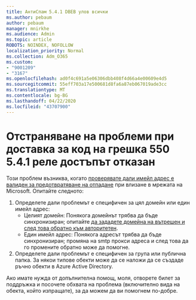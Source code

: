 ```yaml
---
title: АнтиСпам 5.4.1 DBEB улов всички
ms.author: pebaum
author: pebaum
manager: mnirkhe
ms.audience: Admin
ms.topic: article
ROBOTS: NOINDEX, NOFOLLOW
localization_priority: Normal
ms.collection: Adm_O365
ms.custom:
- "9001209"
- "3167"
ms.openlocfilehash: ad0f4c691a5e06306dbb408f4d66a4e00609e4d5
ms.sourcegitcommit: 55eff703a17e500681d8fa6a87eb067019ade3cc
ms.translationtype: MT
ms.contentlocale: bg-BG
ms.lasthandoff: 04/22/2020
ms.locfileid: "43707900"
---
```

# <a name="fix-delivery-issues-for-error-code-550-541-relay-access-denied"></a>Отстраняване на проблеми при доставка за код на грешка 550 5.4.1 реле достъпът отказан

Този проблем възниква, когато [проверявате дали имейл адрес е валиден за предотвратяване на отпадане](https://docs.microsoft.com/exchange/mail-flow-best-practices/use-directory-based-edge-blocking) при влизане в мрежата на Microsoft. Опитайте следното:

1. Определете дали проблемът е специфичен за цял домейн или един имейл адрес:
    - Целият домейн: Понякога домейнът трябва да бъде синхронизиран; опитайте [да зададете домейна на вътрешен и след това обратно към авторитетен](https://docs.microsoft.com/exchange/mail-flow-best-practices/manage-accepted-domains/manage-accepted-domains).
    - Един имейл адрес: Понякога адресът трябва да бъде синхронизиран; промяна на smtp прокси адреса и след това да го промените обратно може да помогне.
2. Определете дали проблемът е специфичен за група или публична папка. За някои типове обекти може да се наложи да се създаде ръчно обекти в Azure Active Directory.

Ако имате нужда от допълнителна помощ, моля, отворете билет за поддръжка и посочете обхвата на проблема (включително вида на обекта, който изпращате), за да можем да ви помогнем по-добре.